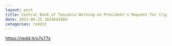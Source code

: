 ```yaml
--- 
layout: post 
title: Central Bank of Tanzania Working on President's Request for Crypto Adoption 
date: 2021-06-25 1624641684 
categories: reddit 
--- 
```

https://redd.it/o7s77s